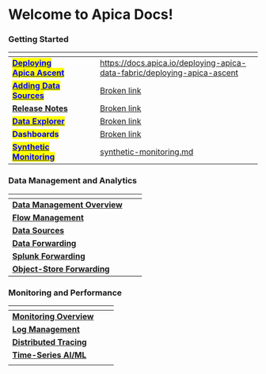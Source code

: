 # Welcome to Apica Docs!

### Getting Started



<table data-view="cards"><thead><tr><th></th><th data-hidden data-card-cover data-type="files"></th><th data-hidden></th><th data-hidden></th><th data-hidden data-card-target data-type="content-ref"></th></tr></thead><tbody><tr><td><a href="getting-started/ascent-deployment-overview.md"><mark style="color:blue;"><strong>Deploying Apica Ascent</strong></mark></a></td><td></td><td></td><td></td><td><a href="https://docs.apica.io/deploying-apica-data-fabric/deploying-apica-ascent">https://docs.apica.io/deploying-apica-data-fabric/deploying-apica-ascent</a></td></tr><tr><td><a href="data-sources/overview.md"><mark style="color:blue;"><strong>Adding Data Sources</strong></mark></a></td><td></td><td></td><td></td><td><a href="broken-reference">Broken link</a></td></tr><tr><td><a href="release-notes/release-notes/"><strong>Release Notes</strong></a></td><td></td><td></td><td></td><td><a href="broken-reference">Broken link</a></td></tr><tr><td><a href="data-management/overview-1/"><mark style="color:blue;"><strong>Data Explorer</strong></mark></a></td><td></td><td></td><td></td><td><a href="broken-reference">Broken link</a></td></tr><tr><td><mark style="color:blue;"><strong>Dashboards</strong></mark></td><td></td><td></td><td></td><td><a href="broken-reference">Broken link</a></td></tr><tr><td><a href="product-overview/synthetic-monitoring-overview-need-to-import/synthetic-monitoring-overview.md"><mark style="color:blue;"><strong>Synthetic Monitoring</strong></mark></a></td><td></td><td></td><td></td><td><a href="release-notes/release-notes/ascent-2.1.0/synthetic-monitoring.md">synthetic-monitoring.md</a></td></tr></tbody></table>

### Data Management and Analytics

<table data-view="cards"><thead><tr><th></th><th data-hidden></th><th data-hidden></th></tr></thead><tbody><tr><td><a href="data-management/overview.md"><strong>Data Management Overview</strong></a></td><td></td><td></td></tr><tr><td><a href="flow-management-need-to-import/flow-management-overview.md"><strong>Flow Management</strong></a></td><td></td><td></td></tr><tr><td><a href="broken-reference"><strong>Data Sources</strong></a></td><td></td><td></td></tr><tr><td><a href="data-forwarding/data-forwarding-overview.md"><strong>Data Forwarding</strong></a></td><td></td><td></td></tr><tr><td><a href="splunk-forwarding-need-to-import/splunk-forwarding-overview.md"><strong>Splunk Forwarding</strong></a></td><td></td><td></td></tr><tr><td><a href="https://app.gitbook.com/o/-LmzGjHypGkPBzYc0fF0/s/-LmzGprckLqwd5v6bs6m/~/changes/1138/object-store-forwarding-need-to-import/object-store-forwarding-overview"><strong>Object-Store Forwarding</strong></a></td><td></td><td></td></tr></tbody></table>

### Monitoring and Performance

<table data-view="cards"><thead><tr><th></th><th data-hidden></th><th data-hidden></th></tr></thead><tbody><tr><td><a href="infra-and-application-monitoring/prometheus/"><strong>Monitoring Overview</strong></a></td><td></td><td></td></tr><tr><td><a href="log-management/log-management-overview.md"><strong>Log Management</strong></a></td><td></td><td></td></tr><tr><td><a href="distributed-tracing/overview.md"><strong>Distributed Tracing</strong></a></td><td></td><td></td></tr><tr><td><a href="logiq-events/time-series-ai-ml/"><strong>Time-Series AI/ML</strong></a></td><td></td><td></td></tr><tr><td></td><td></td><td></td></tr></tbody></table>



####
